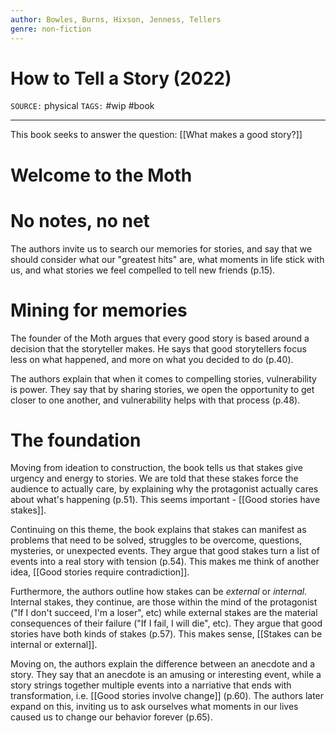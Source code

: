 ```yaml
---
author: Bowles, Burns, Hixson, Jenness, Tellers
genre: non-fiction
---
```

# How to Tell a Story (2022)
`SOURCE:` physical
`TAGS:` #wip #book 

---
This book seeks to answer the question: [[What makes a good story?]]

# Welcome to the Moth

# No notes, no net
The authors invite us to search our memories for stories, and say that we should consider what our "greatest hits" are, what moments in life stick with us, and what stories we feel compelled to tell new friends (p.15).

# Mining for memories
The founder of the Moth argues that every good story is based around a decision that the storyteller makes. He says that good storytellers focus less on what happened, and more on what you decided to do (p.40).

The authors explain that when it comes to compelling stories, vulnerability is power. They say that by sharing stories, we open the opportunity to get closer to one another, and vulnerability helps with that process (p.48).

# The foundation
Moving from ideation to construction, the book tells us that stakes give urgency and energy to stories. We are told that these stakes force the audience to actually care, by explaining why the protagonist actually cares about what's happening (p.51). This seems important - [[Good stories have stakes]]. 

Continuing on this theme, the book explains that stakes can manifest as problems that need to be solved, struggles to be overcome, questions, mysteries, or unexpected events. They argue that good stakes turn a list of events into a real story with tension (p.54). This makes me think of another idea, [[Good stories require contradiction]]. 

Furthermore, the authors outline how stakes can be *external* or *internal.* Internal stakes, they continue, are those within the mind of the protagonist ("If I don't succeed, I'm a loser", etc) while external stakes are the material consequences of their failure ("If I fail, I will die", etc). They argue that good stories have both kinds of stakes (p.57). This makes sense, [[Stakes can be internal or external]]. 

Moving on, the authors explain the difference between an anecdote and a story. They say that an anecdote is an amusing or interesting event, while a story strings together multiple events into a narriative that ends with transformation, i.e. [[Good stories involve change]] (p.60). The authors later expand on this, inviting us to ask ourselves what moments in our lives caused us to change our behavior forever (p.65). 